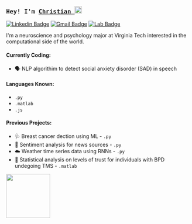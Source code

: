 ### <samp> Hey! I'm <a href="http://www.linkedin.com/in/christianburrell" target="_blank">Christian </a> <img src="https://media.giphy.com/media/hvRJCLFzcasrR4ia7z/giphy.gif" width="20"> </samp>

[![Linkedin Badge](https://img.shields.io/badge/-LinkedIn-0e76a8?style=flat-square&logo=Linkedin&logoColor=white)](http://www.linkedin.com/in/christianburrell)
[![Gmail Badge](https://img.shields.io/badge/Gmail-D14836?style=flat-square&logo=gmail&logoColor=white)](mailto:christian.burell@gmail.com)
[![Lab Badge](https://img.shields.io/badge/-Research%20Lab-orange?style=flat-square&logo=WorldHealthOrganization&logoColor=white)](https://www.scanlab.org/aboutus.html)
<!-- ![Top Language](https://img.shields.io/github/languages/top/christianburrell/{change}?color=black) -->


I'm a neuroscience and psychology major at Virginia Tech interested in the computational side of the world. 

#### Currently Coding:
* 🗣️ NLP algorithim to detect social anxiety disorder (SAD) in speech


#### Languages Known:
- `.py`
- `.matlab`
- `.js`


#### Previous Projects:
* 🩺 Breast cancer dection using ML - `.py`
* 📰 Sentiment analysis for news sources - `.py`
* ☁️ Weather time series data using RNNs - `.py`
* 👥 Statistical analysis on levels of trust for individuals with BPD undegoing TMS - `.matlab`
<!--[![Website Badge](https://img.shields.io/badge/Website-3b5998?style=flat-square&logo=google-chrome&logoColor=white)](https://gkassym.netlify.app)
[![Twitter Badge](https://img.shields.io/badge/-Twitter-00acee?style=flat-square&logo=Twitter&logoColor=white)](https://twitter.com/GKassym)
[![Instagram Badge](https://img.shields.io/badge/-Instagram-e4405f?style=flat-square&logo=Instagram&logoColor=white)](https://instagram.com/gkassym/)
[![Medium Badge](https://img.shields.io/badge/medium-%2312100E.svg?&style=for-square&logo=medium&logoColor=white)](https://gapur-kassym.medium.com/)
[![Telegram Badge](https://img.shields.io/badge/-Telegram-0088cc?style=flat-square&logo=Telegram&logoColor=white)](https://t.me/GKassym)   
🧑🏾‍💻
![GitHub top language](https://img.shields.io/github/languages/top/christianburrell/{CHANGE}?color=black) 

<a href = "Virginia Tech" target = "_blank"> </a>

<img height="180em" src="https://github-readme-stats.vercel.app/api?username=christianburrell&show_icons=true&hide_border=true&&count_private=true&include_all_commits=true"/>
-->

<!-- ![Christian's Github Stats](https://github-readme-stats.vercel.app/api?username=christianburrell&hide=contribs,prs&show_icons=true&bg_color=0d1116&title_color=ce09ec&text_color=a4aacb&icon_color=007ec6) -->

<img height="120em" src="https://github-readme-stats.vercel.app/api/top-langs/?username=christianburrell&exclude_repo=KNN-Image-Classification&show_icons=true&hide_border=true&layout=compact&langs_count=8"/>
